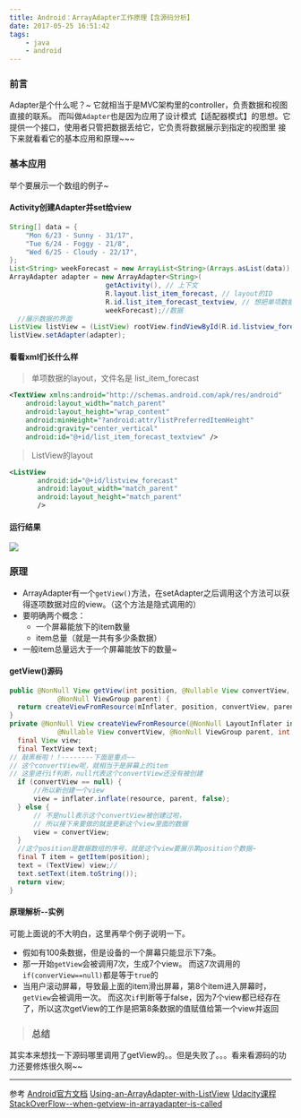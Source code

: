 ```yaml
---
title: Android：ArrayAdapter工作原理【含源码分析】
date: 2017-05-25 16:51:42
tags:
    - java
    - android
---
```

### 前言
Adapter是个什么呢？~
它就相当于是MVC架构里的controller，负责数据和视图直接的联系。
而叫做`Adapter`也是因为应用了设计模式【适配器模式】的思想。它提供一个接口，使用者只管把数据丢给它，它负责将数据展示到指定的视图里
接下来就看看它的基本应用和原理~~~
### 基本应用
举个要展示一个数组的例子~
<!-- more -->
#### Activity创建Adapter并set给view
```java
String[] data = {
    "Mon 6/23 - Sunny - 31/17",
    "Tue 6/24 - Foggy - 21/8",
    "Wed 6/25 - Cloudy - 22/17",
};
List<String> weekForecast = new ArrayList<String>(Arrays.asList(data));
ArrayAdapter adapter = new ArrayAdapter<String>(
                        getActivity(), // 上下文
                        R.layout.list_item_forecast, // layout的ID
                        R.id.list_item_forecast_textview, // 想把单项数据放在里面的view的ID
                        weekForecast);//数据
  //展示数据的界面
ListView listView = (ListView) rootView.findViewById(R.id.listview_forecast);
listView.setAdapter(adapter);
```
#### 看看xml们长什么样
> 单项数据的layout，文件名是 list_item_forecast

```xml
<TextView xmlns:android="http://schemas.android.com/apk/res/android"
    android:layout_width="match_parent"
    android:layout_height="wrap_content"
    android:minHeight="?android:attr/listPreferredItemHeight"
    android:gravity="center_vertical"
    android:id="@+id/list_item_forecast_textview" />
```
> ListView的layout

```xml
<ListView
       android:id="@+id/listview_forecast"
       android:layout_width="match_parent"
       android:layout_height="match_parent"
       />
```
#### 运行结果
![](/image/2017-05-27-android-adapter/screenshot.png)
### 原理
- ArrayAdapter有一个`getView()`方法，在setAdapter之后调用这个方法可以获得逐项数据对应的view。（这个方法是隐式调用的）
- 要明确两个概念：
  - 一个屏幕能放下的item数量
  - item总量（就是一共有多少条数据）
- 一般item总量远大于一个屏幕能放下的数量~
#### getView()源码
```java
public @NonNull View getView(int position, @Nullable View convertView,
            @NonNull ViewGroup parent) {
  return createViewFromResource(mInflater, position, convertView, parent, mResource);
}
private @NonNull View createViewFromResource(@NonNull LayoutInflater inflater, int position,
            @Nullable View convertView, @NonNull ViewGroup parent, int resource) {
  final View view;
  final TextView text;
// 敲黑板啦！！--------下面是重点~~
// 这个convertView呢，就相当于是屏幕上的item
// 这里进行if判断，null代表这个convertView还没有被创建
  if (convertView == null) {
      //所以新创建一个view
      view = inflater.inflate(resource, parent, false);
  } else {
      // 不是null表示这个convertView被创建过啦，
      // 所以接下来要做的就是更新这个view里面的数据
      view = convertView;
  }
  //这个position是数据数组的序号，就是这个view要展示第position个数据~
  final T item = getItem(position);
  text = (TextView) view;//
  text.setText(item.toString());   
  return view;
}
```
#### 原理解析--实例
可能上面说的不大明白，这里再举个例子说明一下。
- 假如有100条数据，但是设备的一个屏幕只能显示下7条。
- 那一开始`getView`会被调用7次，生成7个view。
而这7次调用的`if(converView==null)`都是等于`true`的
- 当用户滚动屏幕，导致最上面的item滑出屏幕，第8个item进入屏幕时，`getView`会被调用一次。
而这次`if`判断等于false，因为7个view都已经存在了，所以这次getView的工作是把第8条数据的值赋值给第一个view并返回

> ### 总结
其实本来想找一下源码哪里调用了getView的。。但是失败了。。。看来看源码的功力还要修炼很久啊~~

----------
参考
[Android官方文档](https://developer.android.com/guide/components/activities.html)
[Using-an-ArrayAdapter-with-ListView](https://github.com/codepath/android_guides/wiki/Using-an-ArrayAdapter-with-ListView)
[Udacity课程](https://www.youtube.com/watch?v=2lcoB5-PCCw)
[StackOverFlow--when-getview-in-arrayadapter-is-called](https://stackoverflow.com/questions/10160475/when-getview-in-arrayadapter-is-called)
